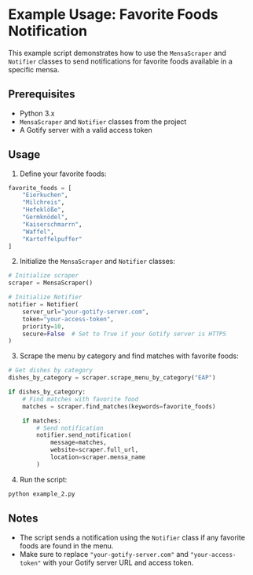 # Example Usage: Favorite Foods Notification

This example script demonstrates how to use the `MensaScraper` and `Notifier` classes to send notifications for favorite foods available in a specific mensa.

## Prerequisites

- Python 3.x
- `MensaScraper` and `Notifier` classes from the project
- A Gotify server with a valid access token

## Usage

1. Define your favorite foods:

```python
favorite_foods = [
    "Eierkuchen",
    "Milchreis",
    "Hefeklöße",
    "Germknödel",
    "Kaiserschmarrn",
    "Waffel",
    "Kartoffelpuffer"
]
```

2. Initialize the `MensaScraper` and `Notifier` classes:

```python
# Initialize scraper
scraper = MensaScraper()

# Initialize Notifier
notifier = Notifier(
    server_url="your-gotify-server.com",
    token="your-access-token",
    priority=10,
    secure=False  # Set to True if your Gotify server is HTTPS
)
```

3. Scrape the menu by category and find matches with favorite foods:

```python
# Get dishes by category
dishes_by_category = scraper.scrape_menu_by_category("EAP")

if dishes_by_category:
    # Find matches with favorite food
    matches = scraper.find_matches(keywords=favorite_foods)

    if matches:
        # Send notification
        notifier.send_notification(
            message=matches,
            website=scraper.full_url,
            location=scraper.mensa_name
        )
```

4. Run the script:

```bash
python example_2.py
```

## Notes

- The script sends a notification using the `Notifier` class if any favorite foods are found in the menu.
- Make sure to replace `"your-gotify-server.com"` and `"your-access-token"` with your Gotify server URL and access token.
